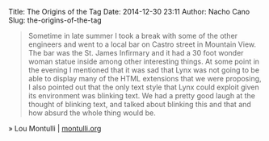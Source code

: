 Title: The Origins of the  Tag
Date: 2014-12-30 23:11
Author: Nacho Cano
Slug: the-origins-of-the-tag

> Sometime in late summer I took a break with some of the other
> engineers and went to a local bar on Castro street in Mountain View.
> The bar was the St. James Infirmary and it had a 30 foot wonder woman
> statue inside among other interesting things. At some point in the
> evening I mentioned that it was sad that Lynx was not going to be able
> to display many of the HTML extensions that we were proposing, I also
> pointed out that the only text style that Lynx could exploit given its
> environment was blinking text. We had a pretty good laugh at the
> thought of blinking text, and talked about blinking this and that and
> how absurd the whole thing would be.

» Lou Montulli | [montulli.org][]

  [montulli.org]: http://www.montulli.org/theoriginofthe%3Cblink%3Etag
    "The Origins of the  Tag"
